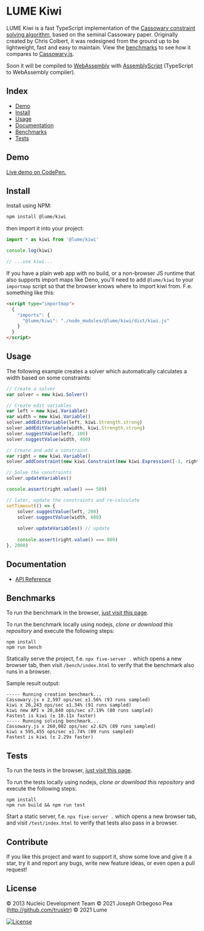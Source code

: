 # LUME Kiwi

LUME Kiwi is a fast TypeScript implementation of the [Cassowary constraint
solving algorithm](<https://en.wikipedia.org/wiki/Cassowary_(software)>), based on the seminal Cassowary paper. Originally created by
Chris Colbert, it was redesigned from the ground up to be lightweight, fast and
easy to maintain. View the [benchmarks](#benchmarks) to see how it compares to
[Cassowary.js](https://github.com/slightlyoff/cassowary.js).

Soon it will be compiled to
[WebAssembly](https://developer.mozilla.org/en-US/docs/WebAssembly) with
[AssemblyScript](http://assemblyscript.org) (TypeScript to WebAssembly
compiler).

## Index

- [Demo](#demo)
- [Install](#install)
- [Usage](#usage)
- [Documentation](#documentation)
- [Benchmarks](#benchmarks)
- [Tests](#tests)

## Demo

[Live demo on CodePen.](https://codepen.io/trusktr/pen/abMLVxa?editors=1010)

## Install

Install using NPM:

```sh
npm install @lume/kiwi
```

then import it into your project:

```js
import * as kiwi from '@lume/kiwi'

console.log(kiwi)

// ...use kiwi...
```

If you have a plain web app with no build, or a non-browser JS runtime that also
supports import maps like Deno, you'll need to add `@lume/kiwi` to your
`importmap` script so that the browser knows where to import kiwi from. F.e.
something like this:

```html
<script type="importmap">
  {
    "imports": {
      "@lume/kiwi": "./node_modules/@lume/kiwi/dist/kiwi.js"
    }
  }
</script>
```

## Usage

The following example creates a solver which automatically calculates a width based on some constraints:

```js
// Create a solver
var solver = new kiwi.Solver()

// Create edit variables
var left = new kiwi.Variable()
var width = new kiwi.Variable()
solver.addEditVariable(left, kiwi.Strength.strong)
solver.addEditVariable(width, kiwi.Strength.strong)
solver.suggestValue(left, 100)
solver.suggestValue(width, 400)

// Create and add a constraint
var right = new kiwi.Variable()
solver.addConstraint(new kiwi.Constraint(new kiwi.Expression([-1, right], left, width), kiwi.Operator.Eq))

// Solve the constraints
solver.updateVariables()

console.assert(right.value() === 500)

// later, update the constraints and re-calculate
setTimeout(() => {
	solver.suggestValue(left, 200)
	solver.suggestValue(width, 600)
	
	solver.updateVariables() // update
	
	console.assert(right.value() === 800)	
}, 2000)
```

## Documentation

- [API Reference](docs/Kiwi.md)

## Benchmarks

To run the benchmark in the browser, [just visit this page](https://rawgit.com/IjzerenHein/kiwi/master/bench/index.html).

To run the benchmark locally using nodejs, _clone or download this repository_ and execute the following steps:

    npm install
    npm run bench

Statically serve the project, f.e. `npx five-server .` which opens a new browser
tab, then visit `/bench/index.html` to verify that the benchmark also runs in a
browser.

Sample result output:

```
----- Running creation benchmark...
Cassowary.js x 2,597 ops/sec ±1.56% (93 runs sampled)
kiwi x 26,243 ops/sec ±1.34% (91 runs sampled)
kiwi new API x 20,840 ops/sec ±7.19% (80 runs sampled)
Fastest is kiwi (± 10.11x faster)
----- Running solving benchmark...
Cassowary.js x 260,002 ops/sec ±2.62% (89 runs sampled)
kiwi x 595,455 ops/sec ±1.74% (89 runs sampled)
Fastest is kiwi (± 2.29x faster)
```

## Tests

To run the tests in the browser, [just visit this page](https://rawgit.com/IjzerenHein/kiwi/master/test/index.html).

To run the tests locally using nodejs, _clone or download this repository_ and execute the following steps:

    npm install
    npm run build && npm run test

Start a static server, f.e. `npx five-server .` which opens a new browser tab,
and visit `/test/index.html` to verify that tests also pass in a browser.

## Contribute

If you like this project and want to support it, show some love and give it a
star, try it and report any bugs, write new feature ideas, or even
open a pull request!

## License

© 2013 Nucleic Development Team
© 2021 Joseph Orbegoso Pea (http://github.com/trusktr)
© 2021 Lume

[![License](https://img.shields.io/badge/license-BDS%203--clause-brightgreen)](<https://tldrlegal.com/license/bsd-3-clause-license-(revised)>)

<!--
TODO

## Status

[![Build Status](https://travis-ci.org/IjzerenHein/kiwi.js.svg?branch=master)](https://travis-ci.org/IjzerenHein/kiwi.js)
[![codecov](https://codecov.io/gh/IjzerenHein/kiwi.js/branch/master/graph/badge.svg)](https://codecov.io/gh/IjzerenHein/kiwi.js)

-->
